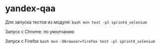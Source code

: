 # yandex-qaa

Для запуска тестов из модуля:
```bash mvn test -pl sprint4_selenium```

Запуск с Chrome: по умолчанию

Запуск с Firefox
```bash mvn -Dbrowser=firefox test -pl sprint4_selenium```